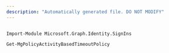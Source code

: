 ```yaml
---
description: "Automatically generated file. DO NOT MODIFY"
---
```


```powershellv2

Import-Module Microsoft.Graph.Identity.SignIns

Get-MgPolicyActivityBasedTimeoutPolicy

```